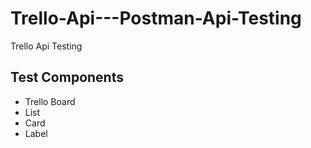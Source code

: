 # Trello-Api---Postman-Api-Testing
Trello Api Testing

## Test Components
- Trello Board
- List
- Card
- Label